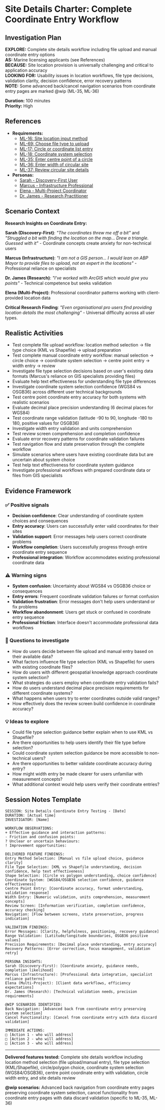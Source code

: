 # Site Details Charter: Complete Coordinate Entry Workflow

## Investigation Plan

**EXPLORE:** Complete site details workflow including file upload and manual coordinate entry options  
**AS:** Marine licensing applicants (see References)  
**BECAUSE:** Site location provision is universally challenging and critical to application accuracy  
**LOOKING FOR:** Usability issues in location workflows, file type decisions, validation clarity, decision confidence, error recovery patterns  
**NOTE:** Some advanced back/cancel navigation scenarios from coordinate entry pages are marked @wip (ML-35, ML-36)

**Duration:** 100 minutes  
**Priority:** High

## References

- **Requirements:**
  - [ML-16: Site location input method](../user-stories/ML-16.choose.file.upload.or.manual.coordinate.entry.md)
  - [ML-69: Choose file type to upload](../user-stories/ML-69.choose.file.to.upload.md)
  - [ML-17: Circle or coordinate list entry](../user-stories/ML-17.choose.circle.or.coordinate.list.entry.md)
  - [ML-18: Coordinate system selection](../user-stories/ML-18.choose.coordinate.system.md)
  - [ML-35: Enter centre point of a circle](../user-stories/ML-35.enter.centre.point.of.a.circle.md)
  - [ML-36: Enter width of circular site](../user-stories/ML-36.enter.width.of.circular.site.md)
  - [ML-37: Review circular site details](../user-stories/ML-37.review.circular.site.details.md)
- **Personas:**
  - [Sarah - Discovery-First User](../personas/sarah-discovery-first-user.md)
  - [Marcus - Infrastructure Professional](../personas/marcus-infrastructure-professional.md)
  - [Elena - Multi-Project Coordinator](../personas/elena-multi-project-coordinator.md)
  - [Dr. James - Research Practitioner](../personas/dr-james-research-practitioner.md)

## Scenario Context

**Research Insights on Coordinate Entry:**

**Sarah (Discovery-First)**: _"The coordinates threw me off a bit"_ and _"Struggled a bit with finding the location on the map... Drew a triangle. Guessed with it"_ - Coordinate concepts create anxiety for non-technical users

**Marcus (Infrastructure)**: _"I am not a GIS person... I would lean on ABP Mayor to provide files to upload, not an expert in the locations"_ - Professional reliance on specialists

**Dr. James (Research)**: _"I've worked with ArcGIS which would give you points"_ - Technical competence but seeks validation

**Elena (Multi-Project)**: Professional coordinator patterns working with client-provided location data

**Critical Research Finding**: _"Even organisational pro users find providing location details the most challenging"_ - Universal difficulty across all user types.

## Realistic Activities

- Test complete file upload workflow: location method selection → file type choice (KML vs Shapefile) → upload preparation
- Test complete manual coordinate entry workflow: manual selection → circle choice → coordinate system selection → centre point entry → width entry → review
- Investigate file type selection decisions based on user's existing data formats (Marcus's reliance on GIS specialists providing files)
- Evaluate help text effectiveness for understanding file type differences
- Investigate coordinate system selection confidence (WGS84 vs OSGB36) across different user technical backgrounds
- Test centre point coordinate entry accuracy for both systems with realistic scenarios
- Evaluate decimal place precision understanding (6 decimal places for WGS84)
- Test coordinate range validation (latitude -90 to 90, longitude -180 to 180, positive values for OSGB36)
- Investigate width entry validation and units comprehension
- Test review screen comprehension and completion confidence
- Evaluate error recovery patterns for coordinate validation failures
- Test navigation flow and state preservation through the complete workflow
- Simulate scenarios where users have existing coordinate data but are uncertain about system choice
- Test help text effectiveness for coordinate system guidance
- Investigate professional workflows with prepared coordinate data or files from GIS specialists

## Evidence Framework

### ✅ Positive signals

- **Decision confidence**: Clear understanding of coordinate system choices and consequences
- **Entry accuracy**: Users can successfully enter valid coordinates for their sites
- **Validation support**: Error messages help users correct coordinate problems
- **Workflow completion**: Users successfully progress through entire coordinate entry sequence
- **Professional integration**: Workflow accommodates existing professional coordinate data

### ⚠️ Warning signs

- **System confusion**: Uncertainty about WGS84 vs OSGB36 choice or consequences
- **Entry errors**: Frequent coordinate validation failures or format confusion
- **Validation frustration**: Error messages don't help users understand or fix problems
- **Workflow abandonment**: Users get stuck or confused in coordinate entry sequence
- **Professional friction**: Interface doesn't accommodate professional data workflows

### 🤔 Questions to investigate

- How do users decide between file upload and manual entry based on their available data?
- What factors influence file type selection (KML vs Shapefile) for users with existing coordinate files?
- How do users with different geospatial knowledge approach coordinate system selection?
- What strategies do users employ when coordinate entry validation fails?
- How do users understand decimal place precision requirements for different coordinate systems?
- What happens when users try to enter coordinates outside valid ranges?
- How effectively does the review screen build confidence in coordinate accuracy?

### 💡 Ideas to explore

- Could file type selection guidance better explain when to use KML vs Shapefile?
- Are there opportunities to help users identify their file type before selection?
- Could coordinate system selection guidance be more accessible to non-technical users?
- Are there opportunities to better validate coordinate accuracy during entry?
- How might width entry be made clearer for users unfamiliar with measurement concepts?
- What additional context would help users verify their coordinate entries?

## Session Notes Template

```
SESSION: Site Details Coordinate Entry Testing - [Date]
DURATION: [Actual time]
INVESTIGATOR: [Name]

WORKFLOW OBSERVATIONS:
+ Effective guidance and interaction patterns:
- Friction and confusion points:
? Unclear or uncertain behaviours:
! Improvement opportunities:

DELIVERED FEATURE FINDINGS:
Entry Method Selection: [Manual vs file upload choice, guidance clarity]
File Type Selection: [KML vs Shapefile understanding, decision confidence, help text effectiveness]
Shape Selection: [Circle vs polygon understanding, choice confidence]
Coordinate System: [WGS84/OSGB36 selection confidence, guidance effectiveness]
Centre Point Entry: [Coordinate accuracy, format understanding, validation response]
Width Entry: [Numeric validation, units comprehension, measurement concepts]
Review Screen: [Information verification, completion confidence, accuracy checking]
Navigation: [Flow between screens, state preservation, progress indication]

VALIDATION FINDINGS:
Error Messages: [Clarity, helpfulness, positioning, recovery guidance]
Range Validation: [Latitude/longitude boundaries, OSGB36 positive values]
Precision Requirements: [Decimal place understanding, entry accuracy]
Recovery Patterns: [Error correction, focus management, validation retry]

PERSONA INSIGHTS:
Sarah (Discovery-First): [Coordinate anxiety, guidance needs, completion likelihood]
Marcus (Infrastructure): [Professional data integration, specialist reliance patterns]
Elena (Multi-Project): [Client data workflows, efficiency expectations]
Dr. James (Research): [Technical validation needs, precision requirements]

@WIP SCENARIOS IDENTIFIED:
Back Navigation: [Advanced back from coordinate entry preserving system selection]
Cancel Functionality: [Cancel from coordinate entry with data discard validation]

IMMEDIATE ACTIONS:
□ [Action 1 - who will address]
□ [Action 2 - who will address]
□ [Action 3 - who will address]
```

---

**Delivered features tested:** Complete site details workflow including location method selection (file upload/manual entry), file type selection (KML/Shapefile), circle/polygon choice, coordinate system selection (WGS84/OSGB36), centre point coordinate entry with validation, circle width entry, and site details review

**@wip scenarios:** Advanced back navigation from coordinate entry pages preserving coordinate system selection, cancel functionality from coordinate entry pages with data discard validation (specific to ML-35, ML-36)
